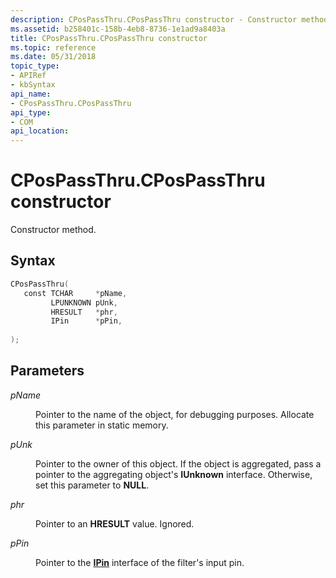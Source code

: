 ```yaml
---
description: CPosPassThru.CPosPassThru constructor - Constructor method.
ms.assetid: b258401c-158b-4eb8-8736-1e1ad9a8403a
title: CPosPassThru.CPosPassThru constructor
ms.topic: reference
ms.date: 05/31/2018
topic_type: 
- APIRef
- kbSyntax
api_name: 
- CPosPassThru.CPosPassThru
api_type: 
- COM
api_location: 
---
```


# CPosPassThru.CPosPassThru constructor

Constructor method.

## Syntax


```C++
CPosPassThru(
   const TCHAR     *pName,
         LPUNKNOWN pUnk,
         HRESULT   *phr,
         IPin      *pPin,
                   
);
```



## Parameters

<dl> <dt>

*pName* 
</dt> <dd>

Pointer to the name of the object, for debugging purposes. Allocate this parameter in static memory.

</dd> <dt>

*pUnk* 
</dt> <dd>

Pointer to the owner of this object. If the object is aggregated, pass a pointer to the aggregating object's **IUnknown** interface. Otherwise, set this parameter to **NULL**.

</dd> <dt>

*phr* 
</dt> <dd>

Pointer to an **HRESULT** value. Ignored.

</dd> <dt>

*pPin* 
</dt> <dd>

Pointer to the [**IPin**](/windows/desktop/api/Strmif/nn-strmif-ipin) interface of the filter's input pin.

</dd> <dt>

 
</dt> <dd></dd> </dl>

 

 



